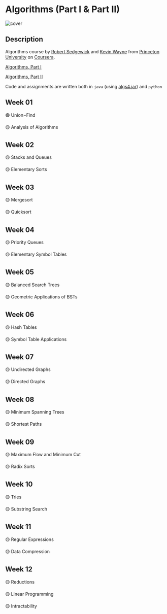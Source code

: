 # Algorithms (Part I & Part II)

![cover](https://algs4.cs.princeton.edu/cover.png)

## Description

Algorithms course by [Robert Sedgewick](https://www.cs.princeton.edu/people/profile/rs) and [Kevin Wayne](https://www.cs.princeton.edu/~wayne/contact/) from [Princeton University](https://www.princeton.edu/) on [Coursera](https://www.coursera.org/).

[Algorithms, Part I](https://www.coursera.org/learn/algorithms-part1)

[Algorithms, Part II](https://www.coursera.org/learn/algorithms-part2)

Code and assignments are written both in `java` (using [algs4.jar](https://algs4.cs.princeton.edu/code/)) and `python`

## Week 01

🟢 Union−Find

🟡 Analysis of Algorithms

## Week 02

🟡 Stacks and Queues

🟡 Elementary Sorts

## Week 03

🟡 Mergesort

🟡 Quicksort

## Week 04

🟡 Priority Queues

🟡 Elementary Symbol Tables

## Week 05

🟡 Balanced Search Trees

🟡 Geometric Applications of BSTs

## Week 06

🟡 Hash Tables

🟡 Symbol Table Applications

## Week 07

🟡 Undirected Graphs

🟡 Directed Graphs

## Week 08

🟡 Minimum Spanning Trees

🟡 Shortest Paths

## Week 09

🟡 Maximum Flow and Minimum Cut

🟡 Radix Sorts

## Week 10

🟡 Tries

🟡 Substring Search

## Week 11

🟡 Regular Expressions

🟡 Data Compression

## Week 12

🟡 Reductions

🟡 Linear Programming

🟡 Intractability